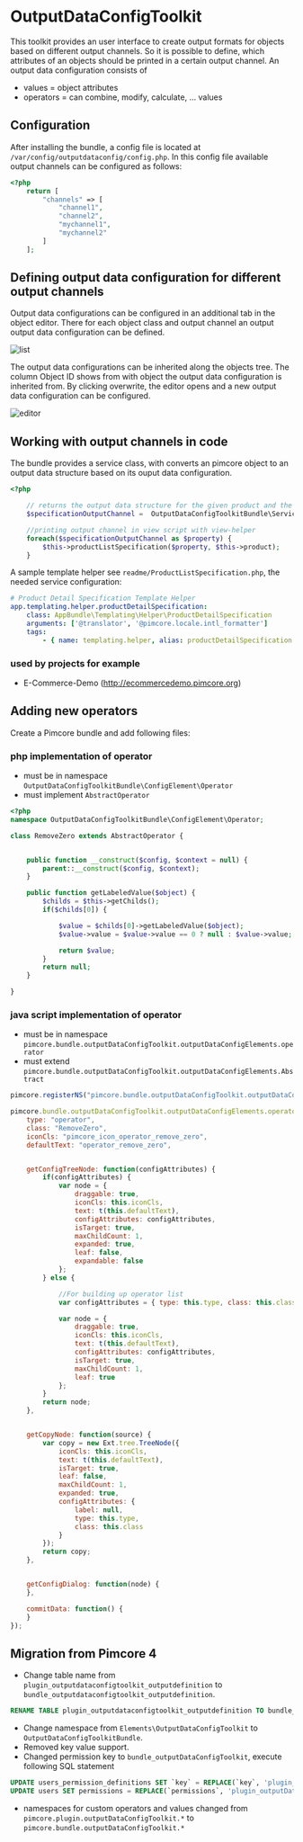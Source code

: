 # OutputDataConfigToolkit

This toolkit provides an user interface to create output formats for objects based on different output channels.
So it is possible to define, which attributes of an objects should be printed in a certain output channel.
An output data configuration consists of
- values = object attributes
- operators = can combine, modify, calculate, ... values

## Configuration

After installing the bundle, a config file is located at `/var/config/outputdataconfig/config.php`. In this config file available output channels can be configured as follows:

```php
<?php
    return [
        "channels" => [
            "channel1",
            "channel2",
            "mychannel1",
            "mychannel2"
        ]
    ];
```

## Defining output data configuration for different output channels

Output data configurations can be configured in an additional tab in the object editor.
There for each object class and output channel an output output data configuration can be defined.

![list](readme/img/list.png)


The output data configurations can be inherited along the objects tree. The column Object ID shows from with object the output data configuration is inherited from.
By clicking overwrite, the editor opens and a new output data configuration can be configured.

![editor](readme/img/editor.png)


## Working with output channels in code

The bundle provides a service class, with converts an pimcore object to an output data structure based on its ouput data configuration.

```php
<?php

    // returns the output data structure for the given product and the output channel productdetail_specification
    $specificationOutputChannel =  OutputDataConfigToolkitBundle\Service::getOutputDataConfig($product, "productdetail_specification");

    //printing output channel in view script with view-helper
    foreach($specificationOutputChannel as $property) {
        $this->productListSpecification($property, $this->product);
    }
```

A sample template helper see `readme/ProductListSpecification.php`, the needed service configuration: 
```yml
# Product Detail Specification Template Helper
app.templating.helper.productDetailSpecification:
    class: AppBundle\Templating\Helper\ProductDetailSpecification
    arguments: ['@translator', '@pimcore.locale.intl_formatter']
    tags:
        - { name: templating.helper, alias: productDetailSpecification }
```

### used by projects for example
- E-Commerce-Demo (http://ecommercedemo.pimcore.org)

## Adding new operators
Create a Pimcore bundle and add following files:

### php implementation of operator
- must be in namespace `OutputDataConfigToolkitBundle\ConfigElement\Operator`
- must implement `AbstractOperator`


```php
<?php
namespace OutputDataConfigToolkitBundle\ConfigElement\Operator;

class RemoveZero extends AbstractOperator {


    public function __construct($config, $context = null) {
        parent::__construct($config, $context);
    }

    public function getLabeledValue($object) {
        $childs = $this->getChilds();
        if($childs[0]) {

            $value = $childs[0]->getLabeledValue($object);
            $value->value = $value->value == 0 ? null : $value->value;

            return $value;
        }
        return null;
    }

}
```

### java script implementation of operator
- must be in namespace `pimcore.bundle.outputDataConfigToolkit.outputDataConfigElements.operator`
- must extend `pimcore.bundle.outputDataConfigToolkit.outputDataConfigElements.Abstract`

```javascript
pimcore.registerNS("pimcore.bundle.outputDataConfigToolkit.outputDataConfigElements.operator.RemoveZero");

pimcore.bundle.outputDataConfigToolkit.outputDataConfigElements.operator.RemoveZero = Class.create(pimcore.bundle.outputDataConfigToolkit.outputDataConfigElements.Abstract, {
    type: "operator",
    class: "RemoveZero",
    iconCls: "pimcore_icon_operator_remove_zero",
    defaultText: "operator_remove_zero",


    getConfigTreeNode: function(configAttributes) {
        if(configAttributes) {
            var node = {
                draggable: true,
                iconCls: this.iconCls,
                text: t(this.defaultText),
                configAttributes: configAttributes,
                isTarget: true,
                maxChildCount: 1,
                expanded: true,
                leaf: false,
                expandable: false
            };
        } else {

            //For building up operator list
            var configAttributes = { type: this.type, class: this.class};

            var node = {
                draggable: true,
                iconCls: this.iconCls,
                text: t(this.defaultText),
                configAttributes: configAttributes,
                isTarget: true,
                maxChildCount: 1,
                leaf: true
            };
        }
        return node;
    },


    getCopyNode: function(source) {
        var copy = new Ext.tree.TreeNode({
            iconCls: this.iconCls,
            text: t(this.defaultText),
            isTarget: true,
            leaf: false,
            maxChildCount: 1,
            expanded: true,
            configAttributes: {
                label: null,
                type: this.type,
                class: this.class
            }
        });
        return copy;
    },


    getConfigDialog: function(node) {
    },

    commitData: function() {
    }
});
```

## Migration from Pimcore 4
- Change table name from `plugin_outputdataconfigtoolkit_outputdefinition` to 
`bundle_outputdataconfigtoolkit_outputdefinition`.
```sql
RENAME TABLE plugin_outputdataconfigtoolkit_outputdefinition TO bundle_outputdataconfigtoolkit_outputdefinition; 
```
- Change namespace from `Elements\OutputDataConfigToolkit` to `OutputDataConfigToolkitBundle`.
- Removed key value support.
- Changed permission key to `bundle_outputDataConfigToolkit`, execute following SQL statement
```sql
UPDATE users_permission_definitions SET `key` = REPLACE(`key`, 'plugin_outputDataConfigToolkit', 'bundle_outputDataConfigToolkit');
UPDATE users SET permissions = REPLACE(`permissions`, 'plugin_outputDataConfigToolkit', 'bundle_outputDataConfigToolkit');
```
- namespaces for custom operators and values changed from `pimcore.plugin.outputDataConfigToolkit.*` to `pimcore.bundle.outputDataConfigToolkit.*`  